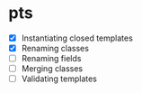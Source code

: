 # pts

- [x] Instantiating closed templates
- [x] Renaming classes
- [ ] Renaming fields
- [ ] Merging classes
- [ ] Validating templates
